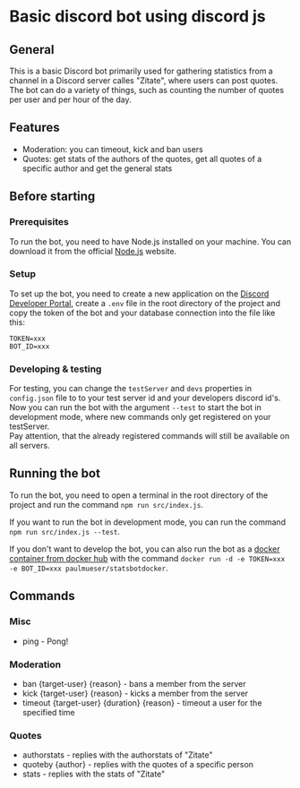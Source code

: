 # Basic discord bot using discord js

## [](#general)General

This is a basic Discord bot primarily used for gathering statistics from a channel in a Discord server calles
"Zitate", where users can post quotes. The bot can do a variety of things, such as counting the number of quotes per
user and
per hour of the day.

## [](#features)Features

- Moderation: you can timeout, kick and ban users
- Quotes: get stats of the authors of the quotes, get all quotes of a specific author and get the general
  stats

## [](#before-starting)Before starting

### [](#prerequisites)Prerequisites

To run the bot, you need to have Node.js installed on your machine. You can download it from the official
[Node.js](https://nodejs.org/en/) website.

### [](#setup)Setup

To set up the bot, you need to create a new application on the
[Discord Developer Portal](https://discord.com/developers/applications),
create a `.env` file in the root directory of the project and copy the
token of the bot and your database connection into the file like this:

```
TOKEN=xxx
BOT_ID=xxx
```

### [](#developing-and-testing)Developing & testing

For testing, you can change the `testServer` and `devs` properties in `config.json` file to to your test server id and
your developers discord
id's.  
Now you can run the bot with the argument `--test` to start the bot in
development mode, where new commands only get registered on your testServer.  
Pay attention, that the already registered commands will still be available on all servers.

## [](#running)Running the bot
To run the bot, you need to open a terminal in the root directory of the project and run the command
`npm run src/index.js`.

If you want to run the bot in development mode, you can run the command `npm run src/index.js --test`.

If you don't want to develop the bot, you can also run the bot as a [docker container from docker hub](https://hub.docker.com/r/paulmueser/statsbotdocker)
with the command `docker run -d -e TOKEN=xxx -e BOT_ID=xxx paulmueser/statsbotdocker`.

## [](#commands)Commands

### [](#misc)Misc

- ping - Pong!

### [](#moderation)Moderation

- ban {target-user} {reason} - bans a member from the server
- kick {target-user} {reason} - kicks a member from the server
- timeout {target-user} {duration} {reason} - timeout a user for the specified time

### [](#quotes)Quotes

- authorstats - replies with the authorstats of "Zitate"
- quoteby {author} - replies with the quotes of a specific person
- stats - replies with the stats of "Zitate"
